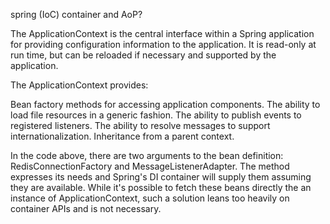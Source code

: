 spring (IoC) container and AoP?

The ApplicationContext is the central interface within a Spring application for providing configuration information to the application. It is read-only at run time, but can be reloaded if necessary and supported by the application.

The ApplicationContext provides:

Bean factory methods for accessing application components.
The ability to load file resources in a generic fashion.
The ability to publish events to registered listeners.
The ability to resolve messages to support internationalization.
Inheritance from a parent context.

In the code above, there are two arguments to the bean definition: RedisConnectionFactory and MessageListenerAdapter. The method expresses its needs and Spring's DI container will supply them assuming they are available. While it's possible to fetch these beans directly the an instance of ApplicationContext, such a solution leans too heavily on container APIs and is not necessary.
